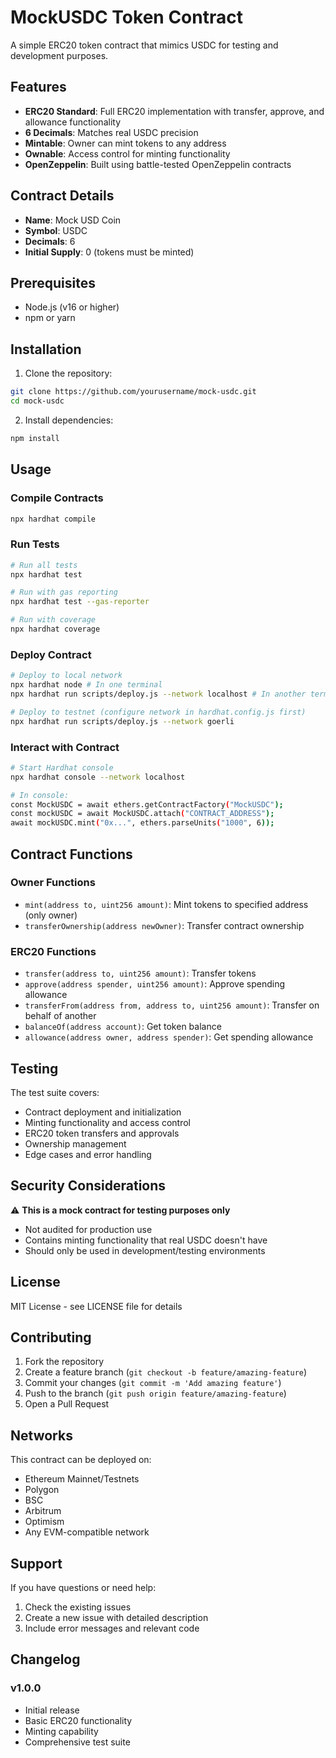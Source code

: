 # MockUSDC Token Contract

A simple ERC20 token contract that mimics USDC for testing and development purposes.

## Features

- **ERC20 Standard**: Full ERC20 implementation with transfer, approve, and allowance functionality
- **6 Decimals**: Matches real USDC precision
- **Mintable**: Owner can mint tokens to any address
- **Ownable**: Access control for minting functionality
- **OpenZeppelin**: Built using battle-tested OpenZeppelin contracts

## Contract Details

- **Name**: Mock USD Coin
- **Symbol**: USDC
- **Decimals**: 6
- **Initial Supply**: 0 (tokens must be minted)

## Prerequisites

- Node.js (v16 or higher)
- npm or yarn

## Installation

1. Clone the repository:
```bash
git clone https://github.com/yourusername/mock-usdc.git
cd mock-usdc
```

2. Install dependencies:
```bash
npm install
```

## Usage

### Compile Contracts

```bash
npx hardhat compile
```

### Run Tests

```bash
# Run all tests
npx hardhat test

# Run with gas reporting
npx hardhat test --gas-reporter

# Run with coverage
npx hardhat coverage
```

### Deploy Contract

```bash
# Deploy to local network
npx hardhat node # In one terminal
npx hardhat run scripts/deploy.js --network localhost # In another terminal

# Deploy to testnet (configure network in hardhat.config.js first)
npx hardhat run scripts/deploy.js --network goerli
```

### Interact with Contract

```bash
# Start Hardhat console
npx hardhat console --network localhost

# In console:
const MockUSDC = await ethers.getContractFactory("MockUSDC");
const mockUSDC = await MockUSDC.attach("CONTRACT_ADDRESS");
await mockUSDC.mint("0x...", ethers.parseUnits("1000", 6));
```

## Contract Functions

### Owner Functions

- `mint(address to, uint256 amount)`: Mint tokens to specified address (only owner)
- `transferOwnership(address newOwner)`: Transfer contract ownership

### ERC20 Functions

- `transfer(address to, uint256 amount)`: Transfer tokens
- `approve(address spender, uint256 amount)`: Approve spending allowance
- `transferFrom(address from, address to, uint256 amount)`: Transfer on behalf of another
- `balanceOf(address account)`: Get token balance
- `allowance(address owner, address spender)`: Get spending allowance

## Testing

The test suite covers:

- Contract deployment and initialization
- Minting functionality and access control
- ERC20 token transfers and approvals
- Ownership management
- Edge cases and error handling

## Security Considerations

⚠️ **This is a mock contract for testing purposes only**

- Not audited for production use
- Contains minting functionality that real USDC doesn't have
- Should only be used in development/testing environments

## License

MIT License - see LICENSE file for details

## Contributing

1. Fork the repository
2. Create a feature branch (`git checkout -b feature/amazing-feature`)
3. Commit your changes (`git commit -m 'Add amazing feature'`)
4. Push to the branch (`git push origin feature/amazing-feature`)
5. Open a Pull Request

## Networks

This contract can be deployed on:

- Ethereum Mainnet/Testnets
- Polygon
- BSC
- Arbitrum
- Optimism
- Any EVM-compatible network

## Support

If you have questions or need help:

1. Check the existing issues
2. Create a new issue with detailed description
3. Include error messages and relevant code

## Changelog

### v1.0.0
- Initial release
- Basic ERC20 functionality
- Minting capability
- Comprehensive test suite
